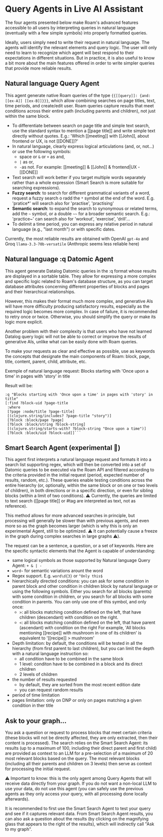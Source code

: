 # Query Agents in Live AI Assistant

The four agents presented below make Roam's advanced features accessible to all users by interpreting queries in natural language (eventually with a few simple symbols) into properly formatted queries.

Ideally, users simply need to write their request in natural language. The agents will identify the relevant elements and query logic. The user will only need to learn to recognize which agent will best respond to their expectations in different situations. But in practice, it is also useful to know a bit more about the main features offered in order to write simpler queries that provide more reliable results.

## Natural language Query Agent

This agent generate native Roam queries of the type `{{[[query]]: {and: [[ex-A]] [[ex-B]]}}}`, which allow combining searches on page titles, text, time periods, and create/edit user. Roam queries capture results that meet conditions across their entire path (including parents and children), not just within the same block.

- To differentiate between search on page title and simple text search, use the standard syntax to mention a [[page title]] and write simple text directly without quotes. E.g.: 'Which [[meeting]] with [[John]], about frontend or UX, is not [[DONE]]?'
- In natural language, clearly express logical articulations (and, or, not...) or use the following symbols:
  - space or `&` or `+` as and,
  - `|` as or,
  - `-`as not.
    For example: [[meeting]] & [[John]] & frontend|UX -[[DONE]]
- Text search will work better if you target multiple words separately rather than a whole expression (Smart Search is more suitable for searching expressions).
- **Fuzzy search**: to search for different grammatical variants of a word, request a fuzzy search o radd the `*` symbol at the end of the word. E.g. 'pratice\*' will search also for 'practise', 'practising'
- **Semantic search**: to expand the search to synonymous or related terms, add the `~` symbol, or a double `~~` for a broader semantic search. E.g.: 'practice~' can search also for 'workout', 'exercise', 'drill'...
- To delimit a time period, you can express any relative period in natural language (e.g., "last month") or with specific dates.

Currently, the most reliable results are obtained with OpenAI `gpt-4o` and Groq `llama-3.3-70b-versatile` (Anthropic seems less reliable here)

## Natural language :q Datomic Agent

This agent generate Datalog Datomic queries in the :q format whose results are displayed in a sortable table. They allow for expressing a more complex and specific logic related to Roam's database structure, as you can target database attributes concerning different properties of blocks and pages and their hierarchical relationships.

However, this makes their format much more complex, and generative AIs will have more difficulty producing satisfactory results, especially as the required logic becomes more complex. In case of failure, it is recommended to retry once or twice. Otherwise, you should simplify the query or make its logic more explicit.

Another problem with their complexity is that users who have not learned Datalog query logic will not be able to correct or improve the results of generative AIs, unlike what can be easily done with Roam queries.

To make your requests as clear and effective as possible, use as keywords the concepts that designate the main components of Roam: block, page, title, content, parent, child, attribute, etc.

Exemple of natural language request: Blocks starting with 'Once upon a time' in pages with 'story' in title

Result will be:

````
:q "Blocks starting with 'Once upon a time' in pages with 'story' in title"
[:find ?block-uid ?page-title
 :where
 [?page :node/title ?page-title]
 [(clojure.string/includes? ?page-title "story")]
 [?block :block/page ?page]
 [?block :block/string ?block-string]
 [(clojure.string/starts-with? ?block-string "Once upon a time")]
 [?block :block/uid ?block-uid]]```

````

## Smart Search Agent (experimental 🧪)

This agent first interprets a natural language request and formats it into a search list supporting regex, which will then be converted into a set of Datomic queries to be executed via the Roam API and filtered according to the criteria provided in the initial request (period, expected number of results, random, etc.). These queries enable testing conditions across the entire hierarchy (or, optionally, within the same block or on one or two levels of children), in both directions or in a specific direction, or even for sibling blocks (within a limit of two conditions).
⚠️ Currently, the queries are limited to text search ([[page title]] or #tag are interpreted as text, not as reference).

This method allows for more advanced searches in principle, but processing will generally be slower than with previous agents, and even more so as the graph becomes larger (which is why this is only an experimental Agent, still to be optimized. ⚠️ It can potentially cause a freeze in the graph during complex searches in large graphs ⚠️).

The request can be a sentence, a question, or a set of keywords. Here are the specific syntactic elements that the Agent is capable of understanding:

- same logical symbols as those supported by Natural language Query Agent: `+ & | -`
- `word~` for semantic variations arount the word
- Regex support. E.g. `word\d{3}` or `^Only this$`
- hierarchically directed conditions: you can ask for some condition in parent block and other condition in children block by natural language or using the following symbols. Either you search for all blocks (parents) with some condition in children, or you search for all blocks with some condition in parents. You can only use one of this symbol, and only once:
  - `>`: all blocks matching condition defined on the left, that have children (descendant) with condition on the right.
  - `<`: all blocks matching condition defined on the left, that have parent (ascendant) with condition on the right
    For example, 'All blocks mentioning [[recipe]] with mushroom in one of its children' is equivalent to '[[recipe]] > mushroom'
- Depth limitation: by default, the conditions will be tested in all the hierarchy (from first parent to last children), but you can limit the depth with a natural language instruction so:
  - all condition have to be combined in the same block
  - 1 level: conditon have to be combined in a block and its direct children
  - 2 levels of children
- the number of results requested
  - by default, they are sorted from the most recent edition date
  - you can request random results
- period of time limitation
- pages limitation: only on DNP or only on pages matching a given condition in ther title

## Ask to your graph...

You ask a question or request to process blocks that meet certain criteria (these blocks will not be directly affected, they are only extracted, then their content is processed). The search relies on the Smart Search Agent: its results (up to a maximum of 100, including their direct parent and first child) are provided as context to an LLM for a pre-selection of a maximum of 20 most relevant blocks based on the query. The most relevant blocks (including all their parents and children on 3 levels) then serve as context for processing the initial request.

⚠️ Important to know: this is the only agent among Query Agents that will receive data directly from your graph. If you do not want a non-local LLM to use your data, do not use this agent (you can safely use the previous agents as they only access your query, with all processing done locally afterwards).

It is recommended to first use the Smart Search Agent to test your query and see if it captures relevant data. From Smart Search Agent results, you can also ask a question about the results (by clicking on the magnifying glass that appears to the right of the results), which will indirectly call "Ask to my graph".
